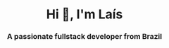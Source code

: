 <h1 align="center">Hi 👋, I'm Laís</h1>
<h3 align="center">A passionate fullstack developer from Brazil</h3>




